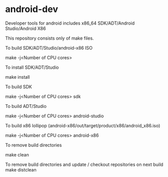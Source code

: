 android-dev
===========

Developer tools for android includes x86_64 SDK/ADT/Android Studio/Android X86

This repository consists only of make files.

To build SDK/ADT/Studio/android-x86 ISO

make -j&lt;Number of CPU cores&gt;

To install SDK/ADT/Studio

make install

To build SDK

make -j&lt;Number of CPU cores&gt; sdk

To build ADT/Studio

make -j&lt;Number of CPU cores&gt; android-studio

To build x86 lollipop (android-x86/out/target/product/x86/android_x86.iso)

make -j&lt;Number of CPU cores&gt; android-x86

To remove build directories

make clean

To remove build directories and update / checkout repositories on next build
make distclean
